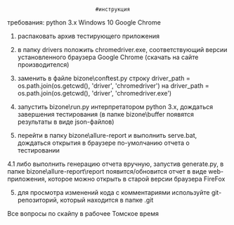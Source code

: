 
                                #инструкция

требования:
    python 3.x
    Windows 10
    Google Chrome

1. распаковать архив тестирующего приложения

2. в папку drivers положить chromedriver.exe, соответствующий версии установленного браузера Google Chrome (скачать на сайте производителся) 

3. заменить в файле bizone\conftest.py строку
    driver_path = os.path.join(os.getcwd(), 'driver', 'chromedriver')
    на
    driver_path = os.path.join(os.getcwd(), 'driver', 'chromedriver.exe')

3. запустить bizone\run.py интерпретатором python 3.х, дождаться завершения тестирования (в папке bizone\buffer появятся результаты в виде json-файлов)

4. перейти в папку bizone\allure-report и выполнить serve.bat, дождаться открытия в браузере по-умолчанию отчета о тестировании

4.1 либо выполнить генерацию отчета вручную, запустив generate.py, в папке bizone\allure-report\report появится/обновится отчет в виде web-приложения, которое можно открыть в старой версии браузера FireFox

5. для просмотра изменений кода с комментариями используйте git-репозиторий, который находится в папке .git

Все вопросы по скайпу в рабочее Томское время
